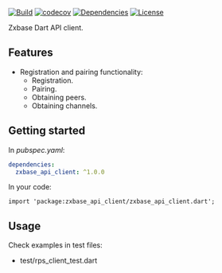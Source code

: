[![Build](https://github.com/zxbase/zxbase_api_client/actions/workflows/build.yml/badge.svg)](https://github.com/zxbase/zxbase_api_client/actions/workflows/build.yml)
[![codecov](https://codecov.io/gh/zxbase/zxbase_api_client/branch/main/graph/badge.svg?token=5GEZHD3E6W)](https://codecov.io/gh/zxbase/zxbase_api_client)
[![Dependencies](https://github.com/zxbase/zxbase_api_client/actions/workflows/dependencies.yml/badge.svg)](https://github.com/zxbase/zxbase_api_client/actions/workflows/dependencies.yml)
[![License](https://img.shields.io/badge/License-Apache_2.0-blue.svg)](https://opensource.org/licenses/Apache-2.0)

Zxbase Dart API client.

## Features

- Registration and pairing functionality:
  - Registration.
  - Pairing.
  - Obtaining peers.
  - Obtaining channels.

## Getting started
In _pubspec.yaml_:
```yaml
dependencies:
  zxbase_api_client: ^1.0.0
```

In your code:
```
import 'package:zxbase_api_client/zxbase_api_client.dart';
```

## Usage

Check examples in test files:
  - test/rps_client_test.dart
